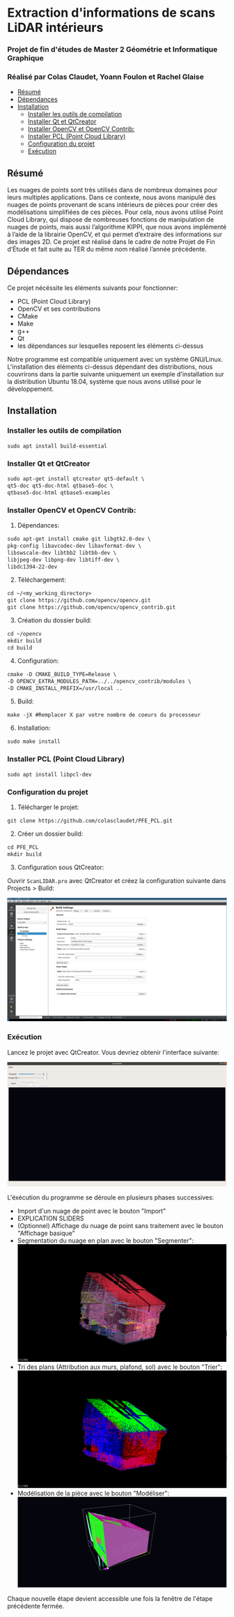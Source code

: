# Extraction d'informations de scans LiDAR intérieurs

### Projet de fin d'études de Master 2 Géométrie et Informatique Graphique

### Réalisé par Colas Claudet, Yoann Foulon et Rachel Glaise

- [Résumé](#r%c3%a9sum%c3%a9)
- [Dépendances](#d%c3%a9pendances)
- [Installation](#installation)
  - [Installer les outils de compilation](#installer-les-outils-de-compilation)
  - [Installer Qt et QtCreator](#installer-qt-et-qtcreator)
  - [Installer OpenCV et OpenCV Contrib:](#installer-opencv-et-opencv-contrib)
  - [Installer PCL (Point Cloud Library)](#installer-pcl-point-cloud-library)
  - [Configuration du projet](#configuration-du-projet)
  - [Exécution](#execution)

## Résumé

Les nuages de points sont très utilisés dans de nombreux domaines pour leurs multiples applications. Dans ce contexte, nous avons manipulé des nuages de points provenant de scans intérieurs de pièces pour créer des modélisations simplifiées de ces pièces. Pour cela, nous avons utilisé Point Cloud Library, qui dispose de nombreuses fonctions de manipulation de nuages de points, mais aussi l’algorithme KIPPI, que nous avons implémenté à l’aide de la librairie OpenCV, et qui permet d’extraire des informations sur des images 2D. Ce projet est réalisé dans le cadre de notre Projet de Fin d’Étude et fait suite au TER du même nom réalisé l’année précédente.

## Dépendances

Ce projet nécéssite les éléments suivants pour fonctionner:

- PCL (Point Cloud Library)
- OpenCV et ses contributions
- CMake
- Make
- g++
- Qt
- les dépendances sur lesquelles reposent les éléments ci-dessus

Notre programme est compatible uniquement avec un système GNU/Linux. L'installation des éléments ci-dessus dépendant des distributions, nous couvrirons dans la partie suivante uniquement un exemple d'installation sur la distribution Ubuntu 18.04, système que nous avons utilisé pour le développement.

## Installation

### Installer les outils de compilation

```
sudo apt install build-essential
```

### Installer Qt et QtCreator

```
sudo apt-get install qtcreator qt5-default \
qt5-doc qt5-doc-html qtbase5-doc \
qtbase5-doc-html qtbase5-examples
```

### Installer OpenCV et OpenCV Contrib:

1. Dépendances:

```
sudo apt-get install cmake git libgtk2.0-dev \ 
pkg-config libavcodec-dev libavformat-dev \
libswscale-dev libtbb2 libtbb-dev \
libjpeg-dev libpng-dev libtiff-dev \
libdc1394-22-dev
```

2. Téléchargement:

```
cd ~/<my_working_directory>
git clone https://github.com/opencv/opencv.git
git clone https://github.com/opencv/opencv_contrib.git
```

3. Création du dossier build:

```
cd ~/opencv
mkdir build
cd build
```

4. Configuration:

```
cmake -D CMAKE_BUILD_TYPE=Release \
-D OPENCV_EXTRA_MODULES_PATH=../../opencv_contrib/modules \
-D CMAKE_INSTALL_PREFIX=/usr/local ..
```

5. Build: 

```
make -jX #Remplacer X par votre nombre de coeurs du processeur
```

6. Installation:

```
sudo make install
```

### Installer PCL (Point Cloud Library)

```
sudo apt install libpcl-dev
```

### Configuration du projet

1. Télécharger le projet:

```
git clone https://github.com/colasclaudet/PFE_PCL.git
```

2. Créer un dossier build:

```
cd PFE_PCL
mkdir build
```

3. Configuration sous QtCreator:

Ouvrir ```ScanLIDAR.pro``` avec QtCreator et créez la configuration suivante dans Projects > Build:

![Configuration du projet sous QtCreator](/images/config.png)

### Exécution

Lancez le projet avec QtCreator. Vous devriez obtenir l'interface suivante:

![Interface générale](/images/interface.png)

L'éxécution du programme se déroule en plusieurs phases successives:

- Import d'un nuage de point avec le bouton "Import"
- EXPLICATION SLIDERS
- (Optionnel) Affichage du nuage de point sans traitement avec le bouton "Affichage basique"
- Segmentation du nuage en plan avec le bouton "Segmenter":
  ![Segmentation](/images/segmentation.png)
- Tri des plans (Attribution aux murs, plafond, sol) avec le bouton "Trier":
  ![Tri des plans](/images/tri.png)
- Modélisation de la pièce avec le bouton "Modéliser":
  ![Modelisation](/images/modelisation.png)

Chaque nouvelle étape devient accessible une fois la fenêtre de l'étape précédente fermée.
